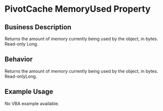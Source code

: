 # PivotCache MemoryUsed Property

## Business Description
Returns the amount of memory currently being used by the object, in bytes. Read-only Long.

## Behavior
Returns the amount of memory currently being used by the object, in bytes. Read-onlyLong.

## Example Usage
No VBA example available.